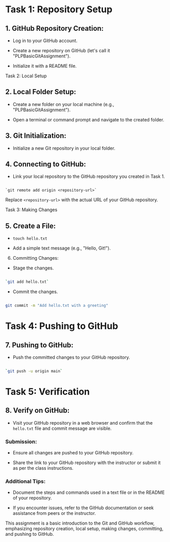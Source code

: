 # Task 1: Repository Setup

## 1. GitHub Repository Creation:

- Log in to your GitHub account.

- Create a new repository on GitHub (let's call it "PLPBasicGitAssignment").

- Initialize it with a README file.

Task 2: Local Setup

## 2. Local Folder Setup:

- Create a new folder on your local machine (e.g., "PLPBasicGitAssignment").

- Open a terminal or command prompt and navigate to the created folder.

## 3. Git Initialization:

- Initialize a new Git repository in your local folder.

## 4. Connecting to GitHub:

- Link your local repository to the GitHub repository you created in Task 1.

```

`git remote add origin <repository-url>`

```

Replace `<repository-url>` with the actual URL of your GitHub repository.

Task 3: Making Changes

## 5. Create a File:

- `touch hello.txt`

- Add a simple text message (e.g., "Hello, Git!").

6. Committing Changes:

- Stage the changes.

```bash

`git add hello.txt`

```

- Commit the changes.

```bash

git commit -m "Add hello.txt with a greeting"

```

# Task 4: Pushing to GitHub

## 7. Pushing to GitHub:

- Push the committed changes to your GitHub repository.

```bash

`git push -u origin main`

```

# Task 5: Verification

## 8. Verify on GitHub:

- Visit your GitHub repository in a web browser and confirm that the `hello.txt` file and commit message are visible.

### Submission:

- Ensure all changes are pushed to your GitHub repository.

- Share the link to your GitHub repository with the instructor or submit it as per the class instructions.

### Additional Tips:

- Document the steps and commands used in a text file or in the README of your repository.

- If you encounter issues, refer to the GitHub documentation or seek assistance from peers or the instructor.

This assignment is a basic introduction to the Git and GitHub workflow, emphasizing repository creation, local setup, making changes, committing, and pushing to GitHub.
